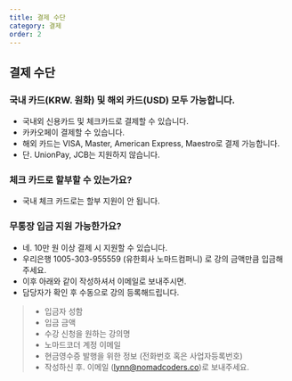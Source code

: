 ```yaml
---
title: 결제 수단
category: 결제
order: 2
---
```


## 결제 수단

### 국내 카드(KRW. 원화) 및 해외 카드(USD) 모두 가능합니다.

- 국내외 신용카드 및 체크카드로 결제할 수 있습니다.
- 카카오페이 결제할 수 있습니다.
- 해외 카드는 VISA, Master, American Express, Maestro로 결제 가능합니다.
- 단. UnionPay, JCB는 지원하지 않습니다.

### 체크 카드로 할부할 수 있는가요?

- 국내 체크 카드로는 할부 지원이 안 됩니다.

### 무통장 입금 지원 가능한가요?

- 네. 10만 원 이상 결제 시 지원할 수 있습니다.
- 우리은행 1005-303-955559 (유한회사 노마드컴퍼니) 로 강의 금액만큼 입금해주세요.
- 이후 아래와 같이 작성하셔서 이메일로 보내주시면. 
- 담당자가 확인 후 수동으로 강의 등록해드립니다.
> - 입금자 성함
> - 입금 금액
> - 수강 신청을 원하는 강의명
> - 노마드코더 계정 이메일
> - 현금영수증 발행을 위한 정보 (전화번호 혹은 사업자등록번호)
> - 작성하신 후. 이메일 (lynn@nomadcoders.co)로 보내주세요.
